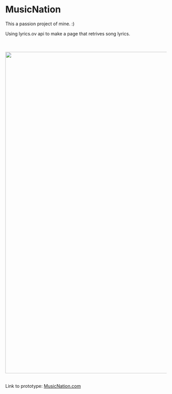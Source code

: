 # MusicNation

This a passion project of mine. :)

Using lyrics.ov api to make a page that retrives song lyrics.

<br />
<br />

 <img alt="" width="1000" src="https://github.com/IsaqueSantosSilva/MusicNation/blob/main/images/portofolio2.png">

<br />
<br />

Link to prototype: [MusicNation.com](http://isaquesilva.infinityfreeapp.com/MusicNation/)
